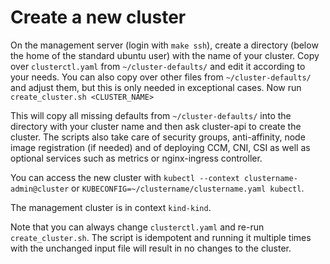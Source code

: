 # Create a new cluster

On the management server (login with `make ssh`), create a directory (below the home of
the standard ubuntu user) with the name of your cluster. Copy over `clusterctl.yaml` from
`~/cluster-defaults/` and edit it according to your needs. You can also copy over other
files from `~/cluster-defaults/` and adjust them, but this is only needed in exceptional
cases.
Now run `create_cluster.sh <CLUSTER_NAME>`

This will copy all missing defaults from `~/cluster-defaults/` into the directory with your
cluster name and then ask cluster-api to create the cluster. The scripts also take
care of security groups, anti-affinity, node image registration (if needed) and
of deploying CCM, CNI, CSI as well as optional services such as metrics or nginx-ingress
controller.

You can access the new cluster with `kubectl --context clustername-admin@cluster`
or `KUBECONFIG=~/clustername/clustername.yaml kubectl`.

The management cluster is in context `kind-kind`.

Note that you can always change `clusterctl.yaml` and re-run `create_cluster.sh`. The script is idempotent and running
it multiple times with the unchanged input file will result in no changes to the cluster.
